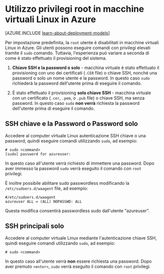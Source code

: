 <properties 
    pageTitle="Usare i privilegi di radice in macchine virtuali Linux | Microsoft Azure" 
    description="Informazioni su come utilizzare i privilegi di radice in un computer virtuale Linux in Azure." 
    services="virtual-machines-linux" 
    documentationCenter="" 
    authors="szarkos" 
    manager="timlt" 
    editor=""
    tags="azure-service-management,azure-resource-manager" />

<tags 
    ms.service="virtual-machines-linux" 
    ms.workload="infrastructure-services" 
    ms.tgt_pltfrm="vm-linux" 
    ms.devlang="na" 
    ms.topic="article" 
    ms.date="10/17/2016" 
    ms.author="szark"/>


# <a name="using-root-privileges-on-linux-virtual-machines-in-azure"></a>Utilizzo privilegi root in macchine virtuali Linux in Azure

[AZURE.INCLUDE [learn-about-deployment-models](../../includes/learn-about-deployment-models-both-include.md)]

Per impostazione predefinita, la `root` utente è disabilitati in macchine virtuali Linux in Azure. Gli utenti possono eseguire comandi con privilegi elevati tramite il `sudo` comando. Tuttavia, l'esperienza può variare a seconda di come è stato effettuato il provisioning del sistema.

1. **Chiave SSH e la password o solo** - macchina virtuale è stato effettuato il provisioning con uno dei certificati (`.CER` file) o chiave SSH, nonché una password o solo un nome utente e la password. In questo caso `sudo` richiederà la password dell'utente prima di eseguire il comando.

2. È stato effettuato il provisioning **solo chiave SSH** - macchina virtuale con un certificato (`.cer`, `.pem`, o `.pub` file) o chiave SSH, ma senza password.  In questo caso `sudo` **non verrà** richiesta la password dell'utente prima di eseguire il comando.


## <a name="ssh-key-and-password-or-password-only"></a>SSH chiave e la Password o Password solo

Accedere al computer virtuale Linux autenticazione SSH chiave o una password, quindi eseguire comandi utilizzando `sudo`, ad esempio:

    # sudo <command>
    [sudo] password for azureuser:

In questo caso all'utente verrà richiesto di immettere una password. Dopo aver immesso la password `sudo` verrà eseguito il comando con `root` privilegi.

È inoltre possibile abilitare sudo passwordless modificando la `/etc/sudoers.d/waagent` file, ad esempio:

    #/etc/sudoers.d/waagent
    azureuser ALL = (ALL) NOPASSWD: ALL

Questa modifica consentirà passwordless sudo dall'utente "azureuser".

## <a name="ssh-key-only"></a>SSH principali solo

Accedere al computer virtuale Linux mediante l'autenticazione chiave SSH, quindi eseguire comandi utilizzando `sudo`, ad esempio:

    # sudo <command>

In questo caso all'utente verrà **non** essere richiesta una password. Dopo aver premuto `<enter>`, `sudo` verrà eseguito il comando con `root` privilegi.

 
